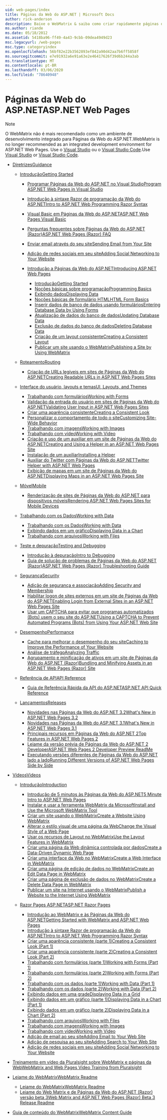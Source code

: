 ```yaml
---
uid: web-pages/index
title: Páginas da Web do ASP.NET | Microsoft Docs
author: rick-anderson
description: Baixe o WebMatrix & saiba como criar rapidamente páginas da Web de forma leve para combinar o código do servidor com HTML.
ms.author: riande
ms.date: 05/18/2012
ms.assetid: 5418ba96-ff49-4a43-9cbb-09dea4949d23
msc.legacyurl: /web-pages
msc.type: categoryindex
ms.openlocfilehash: 56bf82e22b3562893ef842a90d42aa7b6ff5858f
ms.sourcegitcommit: e7e91932a6e91a63e2e46417626f39d6b244a3ab
ms.translationtype: MT
ms.contentlocale: pt-BR
ms.lasthandoff: 03/06/2020
ms.locfileid: "78640948"
---
```

# <a name="aspnet-web-pages"></a><span data-ttu-id="b5872-103">Páginas da Web do ASP.NET</span><span class="sxs-lookup"><span data-stu-id="b5872-103">ASP.NET Web Pages</span></span>

> [!NOTE] 
> <span data-ttu-id="b5872-104">O WebMatrix não é mais recomendado como um ambiente de desenvolvimento integrado para Páginas da Web do ASP.NET.</span><span class="sxs-lookup"><span data-stu-id="b5872-104">WebMatrix is no longer recommended as an integrated development environment for ASP.NET Web Pages.</span></span> <span data-ttu-id="b5872-105">Use o [Visual Studio](xref:aspnet/web-pages/overview/getting-started/program-asp-net-web-pages-in-visual-studio) ou o [Visual Studio Code](https://code.visualstudio.com/).</span><span class="sxs-lookup"><span data-stu-id="b5872-105">Use [Visual Studio](xref:aspnet/web-pages/overview/getting-started/program-asp-net-web-pages-in-visual-studio) or [Visual Studio Code](https://code.visualstudio.com/).</span></span>

- [<span data-ttu-id="b5872-106">Diretrizes</span><span class="sxs-lookup"><span data-stu-id="b5872-106">Guidance</span></span>](overview/index.md)

    - [<span data-ttu-id="b5872-107">Introdução</span><span class="sxs-lookup"><span data-stu-id="b5872-107">Getting Started</span></span>](overview/getting-started/index.md)

        - [<span data-ttu-id="b5872-108">Programar Páginas da Web do ASP.NET no Visual Studio</span><span class="sxs-lookup"><span data-stu-id="b5872-108">Program ASP.NET Web Pages in Visual Studio</span></span>](overview/getting-started/program-asp-net-web-pages-in-visual-studio.md)
        - [<span data-ttu-id="b5872-109">Introdução à sintaxe Razor de programação da Web do ASP.NET</span><span class="sxs-lookup"><span data-stu-id="b5872-109">Intro to ASP.NET Web Programming Razor Syntax</span></span>](overview/getting-started/introducing-razor-syntax-c.md)
        - [<span data-ttu-id="b5872-110">Visual Basic em Páginas da Web do ASP.NET</span><span class="sxs-lookup"><span data-stu-id="b5872-110">ASP.NET Web Pages Visual Basic</span></span>](overview/getting-started/introducing-razor-syntax-vb.md)
        - [<span data-ttu-id="b5872-111">Perguntas frequentes sobre Páginas da Web do ASP.NET (Razor)</span><span class="sxs-lookup"><span data-stu-id="b5872-111">ASP.NET Web Pages (Razor) FAQ</span></span>](overview/getting-started/aspnet-web-pages-razor-faq.md)
        - [<span data-ttu-id="b5872-112">Enviar email através do seu site</span><span class="sxs-lookup"><span data-stu-id="b5872-112">Sending Email from Your Site</span></span>](overview/getting-started/11-adding-email-to-your-web-site.md)
        - [<span data-ttu-id="b5872-113">Adição de redes sociais em seu site</span><span class="sxs-lookup"><span data-stu-id="b5872-113">Adding Social Networking to Your Website</span></span>](overview/getting-started/13-adding-social-networking-to-your-web-site.md)
        - [<span data-ttu-id="b5872-114">Introdução a Páginas da Web do ASP.NET</span><span class="sxs-lookup"><span data-stu-id="b5872-114">Introducing ASP.NET Web Pages</span></span>](overview/getting-started/introducing-aspnet-web-pages-2/index.md)

            - [<span data-ttu-id="b5872-115">Introdução</span><span class="sxs-lookup"><span data-stu-id="b5872-115">Getting Started</span></span>](overview/getting-started/introducing-aspnet-web-pages-2/getting-started.md)
            - [<span data-ttu-id="b5872-116">Noções básicas sobre programação</span><span class="sxs-lookup"><span data-stu-id="b5872-116">Programming Basics</span></span>](overview/getting-started/introducing-aspnet-web-pages-2/intro-to-web-pages-programming.md)
            - [<span data-ttu-id="b5872-117">Exibindo dados</span><span class="sxs-lookup"><span data-stu-id="b5872-117">Displaying Data</span></span>](overview/getting-started/introducing-aspnet-web-pages-2/displaying-data.md)
            - [<span data-ttu-id="b5872-118">Noções básicas de formulário HTML</span><span class="sxs-lookup"><span data-stu-id="b5872-118">HTML Form Basics</span></span>](overview/getting-started/introducing-aspnet-web-pages-2/form-basics.md)
            - [<span data-ttu-id="b5872-119">Inserir dados de banco de dados usando formulários</span><span class="sxs-lookup"><span data-stu-id="b5872-119">Entering Database Data by Using Forms</span></span>](overview/getting-started/introducing-aspnet-web-pages-2/entering-data.md)
            - [<span data-ttu-id="b5872-120">Atualização de dados do banco de dados</span><span class="sxs-lookup"><span data-stu-id="b5872-120">Updating Database Data</span></span>](overview/getting-started/introducing-aspnet-web-pages-2/updating-data.md)
            - [<span data-ttu-id="b5872-121">Exclusão de dados do banco de dados</span><span class="sxs-lookup"><span data-stu-id="b5872-121">Deleting Database Data</span></span>](overview/getting-started/introducing-aspnet-web-pages-2/deleting-data.md)
            - [<span data-ttu-id="b5872-122">Criação de um layout consistente</span><span class="sxs-lookup"><span data-stu-id="b5872-122">Creating a Consistent Layout</span></span>](overview/getting-started/introducing-aspnet-web-pages-2/layouts.md)
            - [<span data-ttu-id="b5872-123">Publicar um site usando o WebMatrix</span><span class="sxs-lookup"><span data-stu-id="b5872-123">Publishing a Site by Using WebMatrix</span></span>](overview/getting-started/introducing-aspnet-web-pages-2/publishing.md)
    - [<span data-ttu-id="b5872-124">Roteamento</span><span class="sxs-lookup"><span data-stu-id="b5872-124">Routing</span></span>](overview/routing/index.md)

        - [<span data-ttu-id="b5872-125">Criação de URLs legíveis em sites de Páginas da Web do ASP.NET</span><span class="sxs-lookup"><span data-stu-id="b5872-125">Creating Readable URLs in ASP.NET Web Pages Sites</span></span>](overview/routing/creating-readable-urls-in-aspnet-web-pages-sites.md)
    - [<span data-ttu-id="b5872-126">Interface do usuário, layouts e temas</span><span class="sxs-lookup"><span data-stu-id="b5872-126">UI, Layouts, and Themes</span></span>](overview/ui-layouts-and-themes/index.md)

        - [<span data-ttu-id="b5872-127">Trabalhando com formulários</span><span class="sxs-lookup"><span data-stu-id="b5872-127">Working with Forms</span></span>](overview/ui-layouts-and-themes/4-working-with-forms.md)
        - [<span data-ttu-id="b5872-128">Validação da entrada do usuário em sites de Páginas da Web do ASP.NET</span><span class="sxs-lookup"><span data-stu-id="b5872-128">Validating User Input in ASP.NET Web Pages Sites</span></span>](overview/ui-layouts-and-themes/validating-user-input-in-aspnet-web-pages-sites.md)
        - [<span data-ttu-id="b5872-129">Criar uma aparência consistente</span><span class="sxs-lookup"><span data-stu-id="b5872-129">Creating a Consistent Look</span></span>](overview/ui-layouts-and-themes/3-creating-a-consistent-look.md)
        - [<span data-ttu-id="b5872-130">Personalizar o comportamento de todo o site</span><span class="sxs-lookup"><span data-stu-id="b5872-130">Customizing Site-Wide Behavior</span></span>](overview/ui-layouts-and-themes/18-customizing-site-wide-behavior.md)
        - [<span data-ttu-id="b5872-131">Trabalhando com imagens</span><span class="sxs-lookup"><span data-stu-id="b5872-131">Working with Images</span></span>](overview/ui-layouts-and-themes/9-working-with-images.md)
        - [<span data-ttu-id="b5872-132">Trabalhando com vídeo</span><span class="sxs-lookup"><span data-stu-id="b5872-132">Working with Video</span></span>](overview/ui-layouts-and-themes/10-working-with-video.md)
        - [<span data-ttu-id="b5872-133">Criação e uso de um auxiliar em um site de Páginas da Web do ASP.NET</span><span class="sxs-lookup"><span data-stu-id="b5872-133">Creating and Using a Helper in an ASP.NET Web Pages Site</span></span>](overview/ui-layouts-and-themes/creating-and-using-a-helper-in-an-aspnet-web-pages-site.md)
        - [<span data-ttu-id="b5872-134">Instalação de um auxiliar</span><span class="sxs-lookup"><span data-stu-id="b5872-134">Installing a Helper</span></span>](overview/ui-layouts-and-themes/installing-helpers.md)
        - [<span data-ttu-id="b5872-135">Auxiliar do Twitter com Páginas da Web do ASP.NET</span><span class="sxs-lookup"><span data-stu-id="b5872-135">Twitter Helper with ASP.NET Web Pages</span></span>](overview/ui-layouts-and-themes/twitter-helper.md)
        - [<span data-ttu-id="b5872-136">Exibição de mapas em um site de Páginas da Web do ASP.NET</span><span class="sxs-lookup"><span data-stu-id="b5872-136">Displaying Maps in an ASP.NET Web Pages Site</span></span>](overview/ui-layouts-and-themes/displaying-maps-in-an-aspnet-web-pages-site.md)
    - [<span data-ttu-id="b5872-137">Móvel</span><span class="sxs-lookup"><span data-stu-id="b5872-137">Mobile</span></span>](overview/mobile/index.md)

        - [<span data-ttu-id="b5872-138">Renderização de sites de Páginas da Web do ASP.NET para dispositivos móveis</span><span class="sxs-lookup"><span data-stu-id="b5872-138">Rendering ASP.NET Web Pages Sites for Mobile Devices</span></span>](overview/mobile/rendering-aspnet-web-pages-sites-for-mobile-devices.md)
    - [<span data-ttu-id="b5872-139">Trabalhando com os Dados</span><span class="sxs-lookup"><span data-stu-id="b5872-139">Working with Data</span></span>](overview/data/index.md)

        - [<span data-ttu-id="b5872-140">Trabalhando com os Dados</span><span class="sxs-lookup"><span data-stu-id="b5872-140">Working with Data</span></span>](overview/data/5-working-with-data.md)
        - [<span data-ttu-id="b5872-141">Exibindo dados em um gráfico</span><span class="sxs-lookup"><span data-stu-id="b5872-141">Displaying Data in a Chart</span></span>](overview/data/7-displaying-data-in-a-chart.md)
        - [<span data-ttu-id="b5872-142">Trabalhando com arquivos</span><span class="sxs-lookup"><span data-stu-id="b5872-142">Working with Files</span></span>](overview/data/working-with-files.md)
    - [<span data-ttu-id="b5872-143">Teste e depuração</span><span class="sxs-lookup"><span data-stu-id="b5872-143">Testing and Debugging</span></span>](overview/testing-and-debugging/index.md)

        - [<span data-ttu-id="b5872-144">Introdução à depuração</span><span class="sxs-lookup"><span data-stu-id="b5872-144">Intro to Debugging</span></span>](overview/testing-and-debugging/introduction-to-debugging.md)
        - [<span data-ttu-id="b5872-145">Guia de solução de problemas de Páginas da Web do ASP.NET (Razor)</span><span class="sxs-lookup"><span data-stu-id="b5872-145">ASP.NET Web Pages (Razor) Troubleshooting Guide</span></span>](overview/testing-and-debugging/aspnet-web-pages-razor-troubleshooting-guide.md)
    - [<span data-ttu-id="b5872-146">Segurança</span><span class="sxs-lookup"><span data-stu-id="b5872-146">Security</span></span>](overview/security/index.md)

        - [<span data-ttu-id="b5872-147">Adição de segurança e associação</span><span class="sxs-lookup"><span data-stu-id="b5872-147">Adding Security and Membership</span></span>](overview/security/16-adding-security-and-membership.md)
        - [<span data-ttu-id="b5872-148">Habilitar logon de sites externos em um site de Páginas da Web do ASP.NET</span><span class="sxs-lookup"><span data-stu-id="b5872-148">Enabling Login from External Sites in an ASP.NET Web Pages Site</span></span>](overview/security/enabling-login-from-external-sites-in-an-aspnet-web-pages-site.md)
        - [<span data-ttu-id="b5872-149">Usar um CAPTCHA para evitar que programas automatizados (Bots) usem o seu site do ASP.NET</span><span class="sxs-lookup"><span data-stu-id="b5872-149">Using a CAPTCHA to Prevent Automated Programs (Bots) from Using Your ASP.NET Web Site</span></span>](overview/security/using-a-catpcha-to-prevent-automated-programs-bots-from-using-your-aspnet-web-site.md)
    - [<span data-ttu-id="b5872-150">Desempenho</span><span class="sxs-lookup"><span data-stu-id="b5872-150">Performance</span></span>](overview/performance-and-traffic/index.md)

        - [<span data-ttu-id="b5872-151">Cache para melhorar o desempenho do seu site</span><span class="sxs-lookup"><span data-stu-id="b5872-151">Caching to Improve the Performance of Your Website</span></span>](overview/performance-and-traffic/15-caching-to-improve-the-performance-of-your-website.md)
        - [<span data-ttu-id="b5872-152">Análise de tráfego</span><span class="sxs-lookup"><span data-stu-id="b5872-152">Analyzing Traffic</span></span>](overview/performance-and-traffic/14-analyzing-traffic.md)
        - [<span data-ttu-id="b5872-153">Agrupamento e minificação de ativos em um site de Páginas da Web do ASP.NET (Razor)</span><span class="sxs-lookup"><span data-stu-id="b5872-153">Bundling and Minifying Assets in an ASP.NET Web Pages (Razor) Site</span></span>](overview/performance-and-traffic/bundling-and-minifying-assets-in-an-aspnet-web-pages-razor-site.md)
    - [<span data-ttu-id="b5872-154">Referência de API</span><span class="sxs-lookup"><span data-stu-id="b5872-154">API Reference</span></span>](overview/api-reference/index.md)

        - [<span data-ttu-id="b5872-155">Guia de Referência Rápida da API do ASP.NET</span><span class="sxs-lookup"><span data-stu-id="b5872-155">ASP.NET API Quick Reference</span></span>](overview/api-reference/asp-net-web-pages-api-reference.md)
    - [<span data-ttu-id="b5872-156">Lançamentos</span><span class="sxs-lookup"><span data-stu-id="b5872-156">Releases</span></span>](overview/releases/index.md)

        - [<span data-ttu-id="b5872-157">Novidades nas Páginas da Web do ASP.NET 3.2</span><span class="sxs-lookup"><span data-stu-id="b5872-157">What's New in ASP.NET Web Pages 3.2</span></span>](overview/releases/whats-new-in-aspnet-web-pages-32.md)
        - [<span data-ttu-id="b5872-158">Novidades nas Páginas da Web do ASP.NET 3.1</span><span class="sxs-lookup"><span data-stu-id="b5872-158">What's New in ASP.NET Web Pages 3.1</span></span>](overview/releases/whats-new-aspnet-web-pages-31.md)
        - [<span data-ttu-id="b5872-159">Principais recursos em Páginas da Web do ASP.NET 2</span><span class="sxs-lookup"><span data-stu-id="b5872-159">Top Features in ASP.NET Web Pages 2</span></span>](overview/releases/top-features-in-web-pages-2.md)
        - [<span data-ttu-id="b5872-160">Leiame da versão prévia de Páginas da Web do ASP.NET 2 Developer</span><span class="sxs-lookup"><span data-stu-id="b5872-160">ASP.NET Web Pages 2 Developer Preview ReadMe</span></span>](overview/releases/aspnet-web-pages-2-developer-preview-readme.md)
        - [<span data-ttu-id="b5872-161">Executando versões diferentes de Páginas da Web do ASP.NET lado a lado</span><span class="sxs-lookup"><span data-stu-id="b5872-161">Running Different Versions of ASP.NET Web Pages Side by Side</span></span>](overview/releases/running-v1-and-v2-sites-side-by-side.md)
- [<span data-ttu-id="b5872-162">Vídeos</span><span class="sxs-lookup"><span data-stu-id="b5872-162">Videos</span></span>](videos/index.md)

    - [<span data-ttu-id="b5872-163">Introdução</span><span class="sxs-lookup"><span data-stu-id="b5872-163">Introduction</span></span>](videos/introduction/index.md)

        - [<span data-ttu-id="b5872-164">Introdução de 5 minutos às Páginas da Web do ASP.NET</span><span class="sxs-lookup"><span data-stu-id="b5872-164">5 Minute Intro to ASP.NET Web Pages</span></span>](videos/introduction/5-minute-introduction-to-aspnet-web-pages.md)
        - [<span data-ttu-id="b5872-165">Instalar e usar a ferramenta WebMatrix da Microsoft</span><span class="sxs-lookup"><span data-stu-id="b5872-165">Install and Use the Microsoft WebMatrix Tool</span></span>](videos/introduction/install-and-use-the-microsoft-webmatrix-tool.md)
        - [<span data-ttu-id="b5872-166">Criar um site usando o WebMatrix</span><span class="sxs-lookup"><span data-stu-id="b5872-166">Create a Website Using WebMatrix</span></span>](videos/introduction/create-a-website-using-webmatrix.md)
        - [<span data-ttu-id="b5872-167">Alterar o estilo visual de uma página da Web</span><span class="sxs-lookup"><span data-stu-id="b5872-167">Change the Visual Style of a Web Page</span></span>](videos/introduction/change-the-visual-style-of-a-web-page.md)
        - [<span data-ttu-id="b5872-168">Usar os recursos de Layout no WebMatrix</span><span class="sxs-lookup"><span data-stu-id="b5872-168">Use the Layout Features in WebMatrix</span></span>](videos/introduction/use-the-layout-features-in-webmatrix.md)
        - [<span data-ttu-id="b5872-169">Criar uma página da Web dinâmica controlada por dados</span><span class="sxs-lookup"><span data-stu-id="b5872-169">Create a Data-Driven Dynamic Web Page</span></span>](videos/introduction/create-a-data-driven-dynamic-web-page.md)
        - [<span data-ttu-id="b5872-170">Criar uma interface da Web no WebMatrix</span><span class="sxs-lookup"><span data-stu-id="b5872-170">Create a Web Interface in WebMatrix</span></span>](videos/introduction/create-a-web-interface-in-webmatrix.md)
        - [<span data-ttu-id="b5872-171">Criar uma página de edição de dados no WebMatrix</span><span class="sxs-lookup"><span data-stu-id="b5872-171">Create an Edit Data Page in WebMatrix</span></span>](videos/introduction/create-an-edit-data-page-in-webmatrix.md)
        - [<span data-ttu-id="b5872-172">Criar uma página de exclusão de dados no WebMatrix</span><span class="sxs-lookup"><span data-stu-id="b5872-172">Create a Delete Data Page in WebMatrix</span></span>](videos/introduction/create-a-delete-data-page-in-webmatrix.md)
        - [<span data-ttu-id="b5872-173">Publicar um site na Internet usando o WebMatrix</span><span class="sxs-lookup"><span data-stu-id="b5872-173">Publish a Website to the Internet Using WebMatrix</span></span>](videos/introduction/publish-a-website-to-the-internet-using-webmatrix.md)
    - [<span data-ttu-id="b5872-174">Razor Pages ASP.NET</span><span class="sxs-lookup"><span data-stu-id="b5872-174">ASP.NET Razor Pages</span></span>](videos/aspnet-razor-pages/index.md)

        - [<span data-ttu-id="b5872-175">Introdução ao WebMatrix e às Páginas da Web do ASP.NET</span><span class="sxs-lookup"><span data-stu-id="b5872-175">Getting Started with WebMatrix and ASP.NET Web Pages</span></span>](videos/aspnet-razor-pages/getting-started-with-webmatrix-and-aspnet-web-pages.md)
        - [<span data-ttu-id="b5872-176">Introdução à sintaxe Razor de programação da Web do ASP.NET</span><span class="sxs-lookup"><span data-stu-id="b5872-176">Intro to ASP.NET Web Programming Razor Syntax</span></span>](videos/aspnet-razor-pages/introduction-to-aspnet-web-programming-using-the-razor-syntax.md)
        - [<span data-ttu-id="b5872-177">Criar uma aparência consistente (parte 1)</span><span class="sxs-lookup"><span data-stu-id="b5872-177">Creating a Consistent Look (Part 1)</span></span>](videos/aspnet-razor-pages/creating-a-consistent-look-part-1.md)
        - [<span data-ttu-id="b5872-178">Criar uma aparência consistente (parte 2)</span><span class="sxs-lookup"><span data-stu-id="b5872-178">Creating a Consistent Look (Part 2)</span></span>](videos/aspnet-razor-pages/creating-a-consistent-look-part-2.md)
        - [<span data-ttu-id="b5872-179">Trabalhando com formulários (parte 1)</span><span class="sxs-lookup"><span data-stu-id="b5872-179">Working with Forms (Part 1)</span></span>](videos/aspnet-razor-pages/working-with-forms-part-1.md)
        - [<span data-ttu-id="b5872-180">Trabalhando com formulários (parte 2)</span><span class="sxs-lookup"><span data-stu-id="b5872-180">Working with Forms (Part 2)</span></span>](videos/aspnet-razor-pages/working-with-forms-part-2.md)
        - [<span data-ttu-id="b5872-181">Trabalhando com os dados (parte 1)</span><span class="sxs-lookup"><span data-stu-id="b5872-181">Working with Data (Part 1)</span></span>](videos/aspnet-razor-pages/working-with-data-part-1.md)
        - [<span data-ttu-id="b5872-182">Trabalhando com os dados (parte 2)</span><span class="sxs-lookup"><span data-stu-id="b5872-182">Working with Data (Part 2)</span></span>](videos/aspnet-razor-pages/working-with-data-part-2.md)
        - [<span data-ttu-id="b5872-183">Exibindo dados em uma grade</span><span class="sxs-lookup"><span data-stu-id="b5872-183">Displaying Data in a Grid</span></span>](videos/aspnet-razor-pages/displaying-data-in-a-grid.md)
        - [<span data-ttu-id="b5872-184">Exibindo dados em um gráfico (parte 1)</span><span class="sxs-lookup"><span data-stu-id="b5872-184">Displaying Data in a Chart (Part 1)</span></span>](videos/aspnet-razor-pages/displaying-data-in-a-chart-part-1.md)
        - [<span data-ttu-id="b5872-185">Exibindo dados em um gráfico (parte 2)</span><span class="sxs-lookup"><span data-stu-id="b5872-185">Displaying Data in a Chart (Part 2)</span></span>](videos/aspnet-razor-pages/displaying-data-in-a-chart-part-2.md)
        - [<span data-ttu-id="b5872-186">Trabalhando com arquivos</span><span class="sxs-lookup"><span data-stu-id="b5872-186">Working with Files</span></span>](videos/aspnet-razor-pages/working-with-files.md)
        - [<span data-ttu-id="b5872-187">Trabalhando com imagens</span><span class="sxs-lookup"><span data-stu-id="b5872-187">Working with Images</span></span>](videos/aspnet-razor-pages/working-with-images.md)
        - [<span data-ttu-id="b5872-188">Trabalhando com vídeo</span><span class="sxs-lookup"><span data-stu-id="b5872-188">Working with Video</span></span>](videos/aspnet-razor-pages/working-with-video.md)
        - [<span data-ttu-id="b5872-189">Adição de email ao seu site</span><span class="sxs-lookup"><span data-stu-id="b5872-189">Adding Email to Your Web Site</span></span>](videos/aspnet-razor-pages/adding-email-to-your-web-site.md)
        - [<span data-ttu-id="b5872-190">Adição de pesquisa ao seu site</span><span class="sxs-lookup"><span data-stu-id="b5872-190">Adding Search to Your Web Site</span></span>](videos/aspnet-razor-pages/adding-search-to-your-web-site.md)
        - [<span data-ttu-id="b5872-191">Adição de redes sociais em seu site</span><span class="sxs-lookup"><span data-stu-id="b5872-191">Adding Social Networking to Your Website</span></span>](videos/aspnet-razor-pages/adding-social-networking-to-your-website.md)
- [<span data-ttu-id="b5872-192">Treinamento em vídeo da Pluralsight sobre WebMatrix e páginas da Web</span><span class="sxs-lookup"><span data-stu-id="b5872-192">WebMatrix and Web Pages Video Training from Pluralsight</span></span>](pluralsight.md)
- [<span data-ttu-id="b5872-193">Leiame do WebMatrix</span><span class="sxs-lookup"><span data-stu-id="b5872-193">WebMatrix Readme</span></span>](readme/index.md)

    - [<span data-ttu-id="b5872-194">Leiame do WebMatrix</span><span class="sxs-lookup"><span data-stu-id="b5872-194">WebMatrix Readme</span></span>](readme/overview.md)
    - [<span data-ttu-id="b5872-195">Leiame do Web Matrix e de Páginas da Web do ASP.NET (Razor) versão beta 3</span><span class="sxs-lookup"><span data-stu-id="b5872-195">Web Matrix and ASP.NET Web Pages (Razor) Beta 3 Release Readme</span></span>](readme/beta3.md)
- [<span data-ttu-id="b5872-196">Guia de conteúdo do WebMatrix</span><span class="sxs-lookup"><span data-stu-id="b5872-196">WebMatrix Content Guide</span></span>](content-guide.md)
